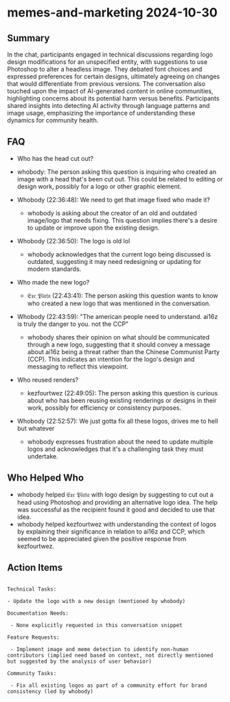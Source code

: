 # memes-and-marketing 2024-10-30

## Summary
 In the chat, participants engaged in technical discussions regarding logo design modifications for an unspecified entity, with suggestions to use Photoshop to alter a headless image. They debated font choices and expressed preferences for certain designs, ultimately agreeing on changes that would differentiate from previous versions. The conversation also touched upon the impact of AI-generated content in online communities, highlighting concerns about its potential harm versus benefits. Participants shared insights into detecting AI activity through language patterns and image usage, emphasizing the importance of understanding these dynamics for community health.

## FAQ
 - Who has the head cut out?
  - whobody: The person asking this question is inquiring who created an image with a head that's been cut out. This could be related to editing or design work, possibly for a logo or other graphic element.

- Whobody (22:36:48): We need to get that image fixed who made it?
  - whobody is asking about the creator of an old and outdated image/logo that needs fixing. This question implies there's a desire to update or improve upon the existing design.

- Whobody (22:36:50): The logo is old lol
  - whobody acknowledges that the current logo being discussed is outdated, suggesting it may need redesigning or updating for modern standards.

- Who made the new logo?
  - 𝔈𝔵𝔢 𝔓𝔩𝔞𝔱𝔞 (22:43:41): The person asking this question wants to know who created a new logo that was mentioned in the conversation.

- Whobody (22:43:59): "The american people need to understand. ai16z is truly the danger to you. not the CCP"
  - whobody shares their opinion on what should be communicated through a new logo, suggesting that it should convey a message about ai16z being a threat rather than the Chinese Communist Party (CCP). This indicates an intention for the logo's design and messaging to reflect this viewpoint.

- Who reused renders?
  - kezfourtwez (22:49:05): The person asking this question is curious about who has been reusing existing renderings or designs in their work, possibly for efficiency or consistency purposes.

- Whobody (22:52:57): We just gotta fix all these logos, drives me to hell but whatever
  - whobody expresses frustration about the need to update multiple logos and acknowledges that it's a challenging task they must undertake.

## Who Helped Who
 - whobody helped 𝔈𝔵𝔢 𝔓𝔩𝔞𝔱𝔞 with logo design by suggesting to cut out a head using Photoshop and providing an alternative logo idea. The help was successful as the recipient found it good and decided to use that idea.
- whobody helped kezfourtwez with understanding the context of logos by explaining their significance in relation to ai16z and CCP, which seemed to be appreciated given the positive response from kezfourtwez.

## Action Items
 ```

Technical Tasks:

- Update the logo with a new design (mentioned by whobody)

Documentation Needs:

  - None explicitly requested in this conversation snippet

Feature Requests:

  - Implement image and meme detection to identify non-human contributors (implied need based on context, not directly mentioned but suggested by the analysis of user behavior)

Community Tasks:

  - Fix all existing logos as part of a community effort for brand consistency (led by whobody)

```

